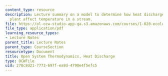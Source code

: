 ```yaml
---
content_type: resource
description: Lecture summary on a model to determine how heat discharges from a power
  plant affect temperature in a stream.
file: https://ol-ocw-studio-app-qa.s3.amazonaws.com/courses/1-020-ecology-ii-engineering-for-sustainability-spring-2008/278c8d217773697fea8d4790e4f5efc5_lec11.pdf
file_type: application/pdf
learning_resource_types:
- Lecture Notes
parent_title: Lecture Notes
parent_type: CourseSection
resourcetype: Document
title: Open System Thermodynamics, Heat Discharge
type: OCWFile
uid: 278c8d21-7773-697f-ea8d-4790e4f5efc5
---
```

